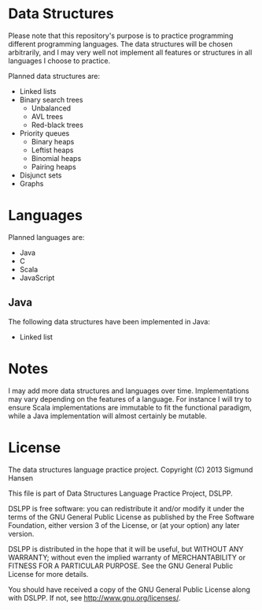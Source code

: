 # Data Structures

Please note that this repository's purpose is to practice programming
different programming languages. The data structures will be chosen
arbitrarily, and I may very well not implement all features or
structures in all languages I choose to practice.

Planned data structures are:

- Linked lists
- Binary search trees
  - Unbalanced
  - AVL trees
  - Red-black trees
- Priority queues
  - Binary heaps
  - Leftist heaps
  - Binomial heaps
  - Pairing heaps
- Disjunct sets
- Graphs

# Languages

Planned languages are:

- Java
- C
- Scala
- JavaScript

## Java

The following data structures have been implemented in Java:

- Linked list

# Notes

I may add more data structures and languages over
time. Implementations may vary depending on the features of a
language. For instance I will try to ensure Scala implementations are
immutable to fit the functional paradigm, while a Java implementation
will almost certainly be mutable.

# License

The data structures language practice project.
Copyright (C) 2013 Sigmund Hansen

This file is part of Data Structures Language Practice Project, DSLPP.

DSLPP is free software: you can redistribute it and/or modify
it under the terms of the GNU General Public License as published by
the Free Software Foundation, either version 3 of the License, or
(at your option) any later version.

DSLPP is distributed in the hope that it will be useful,
but WITHOUT ANY WARRANTY; without even the implied warranty of
MERCHANTABILITY or FITNESS FOR A PARTICULAR PURPOSE.  See the
GNU General Public License for more details.

You should have received a copy of the GNU General Public License
along with DSLPP.  If not, see <http://www.gnu.org/licenses/>.
